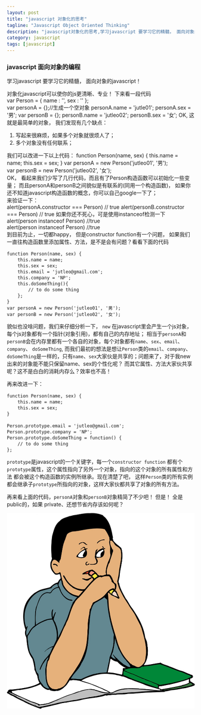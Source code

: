 ```yaml
---
layout: post
title: "javascript 对象化的思考"
tagline: "Javascript Object Oriented Thinking"
description: "javascript对象化的思考,学习javascript 要学习它的精髓， 面向对象的javascript！ "
category: javascript
tags: [javascript]
---
```


### javascript 面向对象的编程  
  
  学习javascript 要学习它的精髓， 面向对象的javascript！  
  
  对象化javascript可以使你的js更清晰、专业！ 下来看一段代码    
	var Person = {
		name : '',
		sex : ''
	};  
	var personA = {};//生成一个空对象
	personA.name = 'jutle01';
	personA.sex = '男';
	var personB = {};
	personB.name = 'jutleo02';
	personB.sex = '女';
  OK, 这就是最简单的对象， 我们发现有几个缺点：    
1. 写起来很麻烦，如果多个对象就很烦人了；  
2. 多个对象没有任何联系；    

我们可以改进一下以上代码：
	function Person(name, sex) {
		this.name = name;
		this.sex = sex;
	}
	var personA = new Person('jutleo01', '男');  
	var personB = new Person('jutleo02', '女');  
  OK， 看起来我们少写了几行代码，而且有了Person构造函数可以初始化一些变量； 而且personA和personB之间貌似是有联系的(同用一个构造函数)，
  如果你还不知道javascript构造函数的概念，你可以自己google一下了；    
  来验证一下：  
	alert(personA.constructor === Person) // true
	alert(personB.constructor === Person) // true
  如果你还不死心，可是使用instanceof检测一下  
	alert(person instanceof Person) //true  
	alert(person instanceof Person) //true  
到目前为止，一切都happy， 但是constructor function有一个问题， 如果我们一直往构造函数里添加属性、方法，是不是会有问题？看看下面的代码

	function Person(name, sex) {
		this.name = name;
		this.sex = sex;
		this.email = 'jutleo@gmail.com';
		this.company = 'NP';
		this.doSomeThing(){
			// to do some thing
		};
	}
	var personA = new Person('jutleo01', '男');  
	var personB = new Person('jutleo02', '女');   
	
貌似也没啥问题，我们来仔细分析一下， `new` 在javascript里会产生一个js对象，每个js对象都有一个指针(对象引用)，都有自己的内存地址；
相当于`personA`和`personB`会在内存里都有一个各自的对象，每个对象都有`name`、`sex`、`email`、`company`、 `doSomeThing`,
而我们最初的想法是想让`Person`类的`email`、`company`、`doSomeThing`是一样的，只有`name`、`sex`大家伙是共享的；问题来了，对于我new出来的对象能不能只保留name、sex的个性化呢？
而其它属性、方法大家伙共享呢？这不是白白的消耗内存么？效率也不高！  

再来改进一下： 
	
	function Person(name, sex) {
		this.name = name;
		this.sex = sex;
	}
	
	Person.prototype.email = 'jutleo@gmail.com';
	Person.prototype.company = 'NP';
	Person.prototype.doSomeThing = function() {
		// to do some thing
	};
  
`prototype`是javascript的一个关键字，每一个`constructor function` 都有个 `prototype`属性，这个属性指向了另外一个对象，指向的这个对象的所有属性和方法
都会被这个构造函数的实例所继承。现在清楚了吧， 这样`Person`类的所有实例都会继承子`prototype`所指向的对象，这样大家伙都共享了对象的所有方法。  

  再来看上面的代码，`personA`对象和`personB`对象精简了不少吧！ 但是！ 全是public的，如果 private、还想节省内存该如何呢？  

  
  ![既要节省内存，又要对象化](/static/img/20130419001.jpg)
  